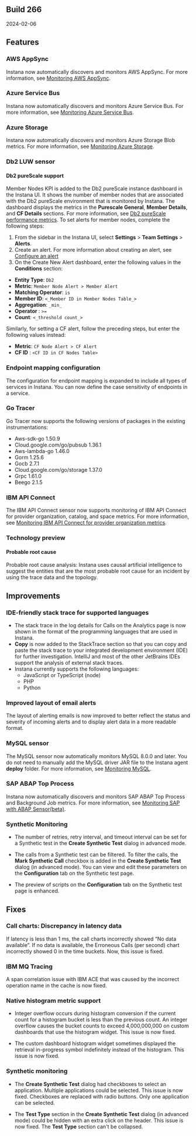 ## Build 266

2024-02-06

## Features

### AWS AppSync

Instana now automatically discovers and monitors AWS AppSync. For more information, see [Monitoring AWS AppSync](https://www.ibm.com/docs/en/obi/current?topic=technologies-monitoring-aws-appsync).   

### Azure Service Bus

Instana now automatically discovers and monitors Azure Service Bus. For more information, see [Monitoring Azure Service Bus](https://www.ibm.com/docs/en/obi/current?topic=technologies-monitoring-azure-service-bus).

### Azure Storage

Instana now automatically discovers and monitors Azure Storage Blob metrics. For more information, see [Monitoring Azure Storage](https://www.ibm.com/docs/en/obi/current?topic=technologies-monitoring-azure-storage-service).

### Db2 LUW sensor
#### Db2 pureScale support

Member Nodes KPI is added to the Db2 pureScale instance dashboard in the Instana UI. It shows the number of member nodes that are associated with the Db2 pureScale environment that is monitored by Instana.
The dashboard displays the metrics in the **Purescale General**, **Member Details**, and **CF Details** sections. For more information, see [Db2 pureScale performance metrics](https://www.ibm.com/docs/en/instana-observability/current?topic=technologies-monitoring-db2#db2-purescale-performance-metrics).
To set alerts for member nodes, complete the following steps:

1. From the sidebar in the Instana UI, select **Settings** > **Team Settings** > **Alerts**.
2. Create an alert. For more information about creating an alert, see [Configure an alert](https://www.ibm.com/docs/en/instana-observability/current?topic=alerts-configuring-managing)
2. On the Create New Alert dashboard, enter the following values in the **Conditions** section:

  - **Entity Type**: `Db2`
  - **Metric**: `Member Node Alert > Member Alert`
  - **Matching Operator**: `is`
  - **Member ID**: `<_Member ID in Member Nodes Table_>`
  - **Aggregation**: `_min_`
  - **Operator** : `>=`
  - **Count**: `<_threshold count_>`

Similarly, for setting a CF alert, follow the preceding steps, but enter the following values instead:
- **Metric**: `CF Node Alert > CF Alert`
- **CF ID** : `<CF ID in CF Nodes Table>`

### Endpoint mapping configuration

The configuration for endpoint mapping is expanded to include all types of services in Instana. You can now define the case sensitivity of endpoints in a service.

### Go Tracer

Go Tracer now supports the following versions of packages in the existing instrumentations:
- Aws-sdk-go 1.50.9
- Cloud.google.com/go/pubsub 1.36.1
- Aws-lambda-go 1.46.0
- Gorm 1.25.6
- Gocb 2.7.1
- Cloud.google.com/go/storage 1.37.0
- Grpc 1.61.0
- Beego 2.1.5

### IBM API Connect

The IBM API Connect sensor now supports monitoring of IBM API Connect for provider organization, catalog, and space metrics. For more information, see [Monitoring IBM API Connect for provider organization metrics](https://www.ibm.com/docs/en/obi/current?topic=connect-monitoring-api-provider-organization-metrics-beta).

### Technology preview
#### Probable root cause

Probable root cause analysis: Instana uses causal artificial intelligence to suggest the entities that are the most probable root cause for an incident by using the trace data and the topology.

## Improvements

### IDE-friendly stack trace for supported languages

- The stack trace in the log details for Calls on the Analytics page is now shown in the format of the programming languages that are used in Instana.
- **Copy** is now added to the StackTrace section so that you can copy and paste the stack trace to your integrated development environment (IDE) for further investigation. IntelliJ and most of the other JetBrains IDEs support the analysis of external stack traces.
- Instana currently supports the following languages:
    - JavaScript or TypeScript (node)
    - PHP
    - Python
  
### Improved layout of email alerts

The layout of alerting emails is now improved to better reflect the status and severity of incoming alerts and to display alert data in a more readable format.

### MySQL sensor

The MySQL sensor now automatically monitors MySQL 8.0.0 and later. You do not need to manually add the MySQL driver JAR file to the Instana agent **deploy** folder. For more information, see [Monitoring MySQL](https://www.ibm.com/docs/en/obi/current?topic=technologies-monitoring-mysql#mysql-version-800-and-above-support).

### SAP ABAP Top Process

Instana now automatically discovers and monitors SAP ABAP Top Process and Background Job metrics. For more information, see [Monitoring SAP with ABAP Sensor(beta)](https://www.ibm.com/docs/en/instana-observability/current?topic=technologies-monitoring-sap-abap-sensor-beta).

### Synthetic Monitoring

* The number of retries, retry interval, and timeout interval can be set for a Synthetic test in the **Create Synthetic Test** dialog in advanced mode.
* The calls from a Synthetic test can be filtered. To filter the calls, the **Mark Synthetic Call** checkbox is added in the **Create Synthetic Test** dialog (in advanced mode). You can view and edit these parameters on the **Configuration** tab on the Synthetic test page.

* The preview of scripts on the **Configuration** tab on the Synthetic test page is enhanced.

## Fixes

### Call charts: Discrepancy in latency data

If latency is less than 1 ms, the call charts incorrectly showed “No data available”. If no data is available, the Erroneous Calls (per second) chart incorrectly showed 0 in the time buckets. Now, this issue is fixed.

### IBM MQ Tracing

A span correlation issue with IBM ACE that was caused by the incorrect operation name in the cache is now fixed.

### Native histogram metric support

- Integer overflow occurs during histogram conversion if the current count for a histogram bucket is less than the previous count. An integer overflow causes the bucket counts to exceed 4,000,000,000 on custom dashboards that use the histogram widget. This issue is now fixed.

* The custom dashboard histogram widget sometimes displayed the retrieval in-progress symbol indefinitely instead of the histogram. This issue is now fixed.

### Synthetic monitoring

* The **Create Synthetic Test** dialog had checkboxes to select an application. Multiple applications could be selected. This issue is now fixed. Checkboxes are replaced with radio buttons. Only one application can be selected.

* The **Test Type** section in the **Create Synthetic Test** dialog (in advanced mode) could be hidden with an extra click on the header. This issue is now fixed. The **Test Type** section can't be collapsed.
